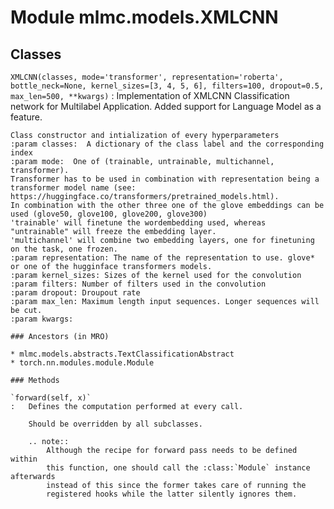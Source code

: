 Module mlmc.models.XMLCNN
=========================

Classes
-------

`XMLCNN(classes, mode='transformer', representation='roberta', bottle_neck=None, kernel_sizes=[3, 4, 5, 6], filters=100, dropout=0.5, max_len=500, **kwargs)`
:   Implementation of XMLCNN Classification network for Multilabel Application.
    Added support for Language Model as a feature.
    
    Class constructor and intialization of every hyperparameters
    :param classes:  A dictionary of the class label and the corresponding index
    :param mode:  One of (trainable, untrainable, multichannel, transformer).
    Transformer has to be used in combination with representation being a transformer model name (see: https://huggingface.co/transformers/pretrained_models.html).
    In combination with the other three one of the glove embeddings can be used (glove50, glove100, glove200, glove300)
    'trainable' will finetune the wordembedding used, whereas "untrainable" will freeze the embedding layer.
    'multichannel' will combine two embedding layers, one for finetuning on the task, one frozen.
    :param representation: The name of the representation to use. glove* or one of the hugginface transformers models.
    :param kernel_sizes: Sizes of the kernel used for the convolution
    :param filters: Number of filters used in the convolution
    :param dropout: Droupout rate
    :param max_len: Maximum length input sequences. Longer sequences will be cut.
    :param kwargs:

    ### Ancestors (in MRO)

    * mlmc.models.abstracts.TextClassificationAbstract
    * torch.nn.modules.module.Module

    ### Methods

    `forward(self, x)`
    :   Defines the computation performed at every call.
        
        Should be overridden by all subclasses.
        
        .. note::
            Although the recipe for forward pass needs to be defined within
            this function, one should call the :class:`Module` instance afterwards
            instead of this since the former takes care of running the
            registered hooks while the latter silently ignores them.